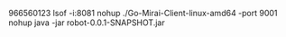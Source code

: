966560123
lsof -i:8081
nohup ./Go-Mirai-Client-linux-amd64 -port 9001
nohup java -jar robot-0.0.1-SNAPSHOT.jar